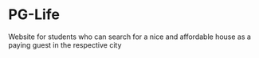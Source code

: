 # PG-Life
Website for students who can search for a nice and affordable house as a paying guest in the respective city
